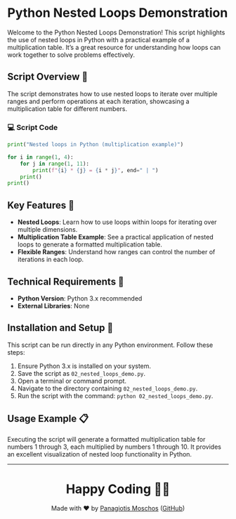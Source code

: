 # Python Nested Loops Demonstration

Welcome to the Python Nested Loops Demonstration! This script highlights the use of nested loops in Python with a practical example of a multiplication table. It’s a great resource for understanding how loops can work together to solve problems effectively.

## Script Overview 📘

The script demonstrates how to use nested loops to iterate over multiple ranges and perform operations at each iteration, showcasing a multiplication table for different numbers.

### 💻 Script Code

```python
print("Nested loops in Python (multiplication example)")

for i in range(1, 4):
    for j in range(1, 11):
        print(f"{i} * {j} = {i * j}", end=" | ")
    print()
print()
```

## Key Features 🌟

- **Nested Loops**: Learn how to use loops within loops for iterating over multiple dimensions.
- **Multiplication Table Example**: See a practical application of nested loops to generate a formatted multiplication table.
- **Flexible Ranges**: Understand how ranges can control the number of iterations in each loop.

## Technical Requirements 🔧

- **Python Version**: Python 3.x recommended
- **External Libraries**: None

## Installation and Setup 🚀

This script can be run directly in any Python environment. Follow these steps:

1. Ensure Python 3.x is installed on your system.
2. Save the script as `02_nested_loops_demo.py`.
3. Open a terminal or command prompt.
4. Navigate to the directory containing `02_nested_loops_demo.py`.
5. Run the script with the command: `python 02_nested_loops_demo.py`.

## Usage Example 📋

Executing the script will generate a formatted multiplication table for numbers 1 through 3, each multiplied by numbers 1 through 10. It provides an excellent visualization of nested loop functionality in Python.

---
<h1 align="center">Happy Coding 👨‍💻</h1>

<p align="center">
  Made with ❤️ by <a href="https://www.linkedin.com/in/panagiotis-moschos">Panagiotis Moschos</a> (<a href="https://github.com/pmoschos">GitHub</a>)
</p>